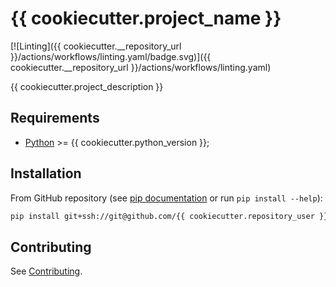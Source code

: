 # {{ cookiecutter.project_name }}

[![Linting]({{ cookiecutter.__repository_url }}/actions/workflows/linting.yaml/badge.svg)]({{ cookiecutter.__repository_url }}/actions/workflows/linting.yaml)

{{ cookiecutter.project_description }}

## Requirements

- [Python](https://www.python.org) >= {{ cookiecutter.python_version }};

## Installation

From GitHub repository (see [pip documentation](https://pip.pypa.io/en/stable/topics/vcs-support/#git) or run `pip install --help`):

```sh
pip install git+ssh://git@github.com/{{ cookiecutter.repository_user }}/{{ cookiecutter.repository_name }}.git
```

## Contributing

See [Contributing](/docs/contributing.md).
